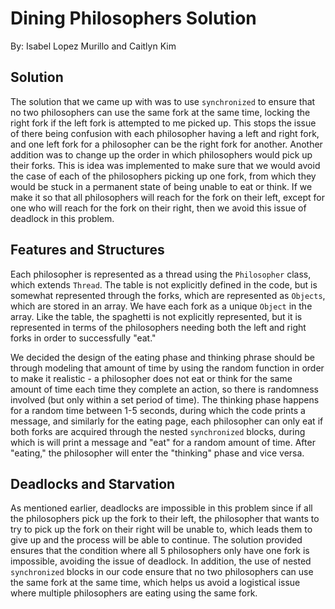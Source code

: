 # Dining Philosophers Solution

By: Isabel Lopez Murillo and Caitlyn Kim

## Solution

The solution that we came up with was to use ```synchronized``` to ensure that no two philosophers can use the same fork at the same time, locking the right fork if the left fork is attempted to me picked up. This stops the issue of there being confusion with each philosopher having a left and right fork, and one left fork for a philosopher can be the right fork for another. Another addition was to change up the order in which philosophers would pick up their forks. This is idea was implemented to make sure that we would avoid the case of each of the philosophers picking up one fork, from which they would be stuck in a permanent state of being unable to eat or think. If we make it so that all philosophers will reach for the fork on their left, except for one who will reach for the fork on their right, then we avoid this issue of deadlock in this problem.

## Features and Structures

Each philosopher is represented as a thread using the ```Philosopher``` class, which extends ```Thread```. The table is not explicitly defined in the code, but is somewhat represented through the forks, which are represented as ```Objects```, which are stored in an array. We have each fork as a unique ```Object``` in the array. Like the table, the spaghetti is not explicitly represented, but it is represented in terms of the philosophers needing both the left and right forks in order to successfully "eat."

We decided the design of the eating phase and thinking phrase should be through modeling that amount of time by using the random function in order to make it realistic - a philosopher does not eat or think for the same amount of time each time they complete an action, so there is randomness involved (but only within a set period of time). The thinking phase happens for a random time between 1-5 seconds, during which the code prints a message, and similarly for the eating page, each philosopher can only eat if both forks are acquired through the nested ```synchronized``` blocks, during which is will print a message and "eat" for a random amount of time. After "eating," the philosopher will enter the "thinking" phase and vice versa.

## Deadlocks and Starvation

As mentioned earlier, deadlocks are impossible in this problem since if all the philosophers pick up the fork to their left, the philosopher that wants to try to pick up the fork on their right will be unable to, which leads them to give up and the process will be able to continue. The solution provided ensures that the condition where all 5 philosophers only have one fork is impossible, avoiding the issue of deadlock. In addition, the use of nested ```synchronized``` blocks in our code ensure that no two philosophers can use the same fork at the same time, which helps us avoid a logistical issue where multiple philosophers are eating using the same fork.
